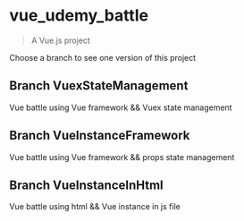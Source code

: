 # vue_udemy_battle

> A Vue.js project

Choose a branch to see one version of this project

## Branch VuexStateManagement

Vue battle using Vue framework && Vuex state management

## Branch VueInstanceFramework

Vue battle using Vue framework && props state management

## Branch VueInstanceInHtml

Vue battle using html && Vue instance in js file
